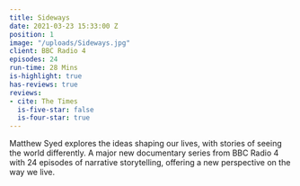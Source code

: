 ```yaml
---
title: Sideways
date: 2021-03-23 15:33:00 Z
position: 1
image: "/uploads/Sideways.jpg"
client: BBC Radio 4
episodes: 24
run-time: 28 Mins
is-highlight: true
has-reviews: true
reviews:
- cite: The Times
  is-five-star: false
  is-four-star: true
---
```


Matthew Syed explores the ideas shaping our lives, with stories of seeing the world differently. A major new documentary series from BBC Radio 4 with 24 episodes of narrative storytelling, offering a new perspective on the way we live.